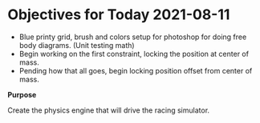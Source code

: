 # Objectives for Today 2021-08-11

- Blue printy grid, brush and colors setup for photoshop for doing free body diagrams. (Unit testing math)
- Begin working on the first constraint, locking the position at center of mass.
- Pending how that all goes, begin locking position offset from center of mass.

**Purpose**

Create the physics engine that will drive the racing simulator.
